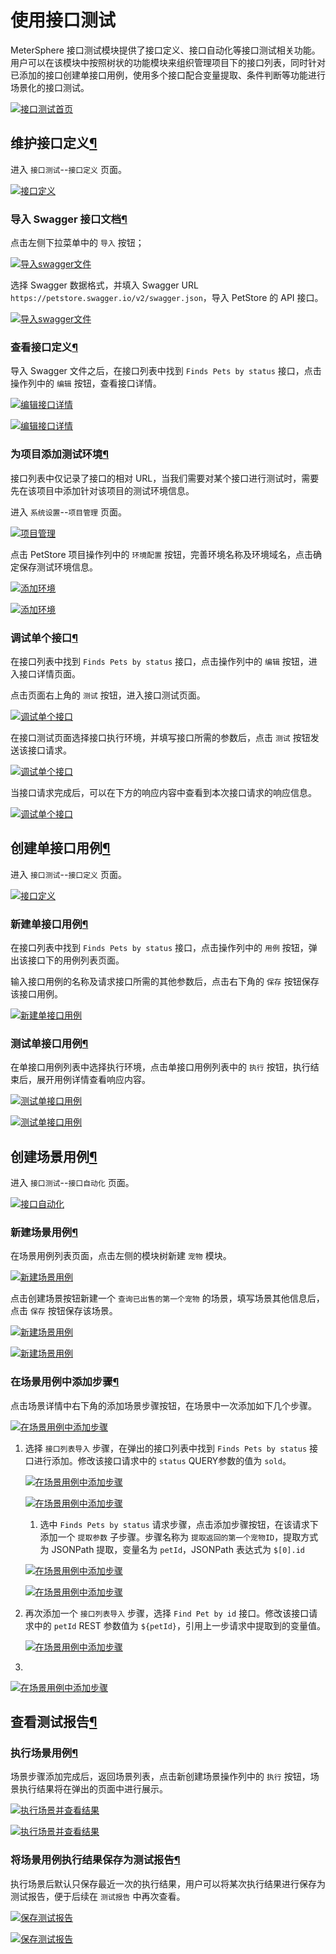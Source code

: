 # 使用接口测试

MeterSphere 接口测试模块提供了接口定义、接口自动化等接口测试相关功能。 用户可以在该模块中按照树状的功能模块来组织管理项目下的接口列表，同时针对已添加的接口创建单接口用例，使用多个接口配合变量提取、条件判断等功能进行场景化的接口测试。

[![接口测试首页](https://metersphere.io/docs/img/api/%E6%8E%A5%E5%8F%A3%E6%B5%8B%E8%AF%95%E9%A6%96%E9%A1%B5.png)](https://metersphere.io/docs/img/api/接口测试首页.png)



## 维护接口定义[¶](https://metersphere.io/docs/quick_start/api_test/#_1)

进入 `接口测试`--`接口定义` 页面。

[![接口定义](https://metersphere.io/docs/img/api/%E6%8E%A5%E5%8F%A3%E5%AE%9A%E4%B9%89.png)](https://metersphere.io/docs/img/api/接口定义.png)



### 导入 Swagger 接口文档[¶](https://metersphere.io/docs/quick_start/api_test/#swagger)

点击左侧下拉菜单中的 `导入` 按钮；

[![导入swagger文件](https://metersphere.io/docs/img/api/%E5%AF%BC%E5%85%A5swagger%E6%96%87%E4%BB%B61.png)](https://metersphere.io/docs/img/api/导入swagger文件1.png)



选择 Swagger 数据格式，并填入 Swagger URL `https://petstore.swagger.io/v2/swagger.json`，导入 PetStore 的 API 接口。



[![导入swagger文件](https://metersphere.io/docs/img/api/%E5%AF%BC%E5%85%A5swagger%E6%96%87%E4%BB%B62.png)](https://metersphere.io/docs/img/api/导入swagger文件2.png)



### 查看接口定义[¶](https://metersphere.io/docs/quick_start/api_test/#_2)

导入 Swagger 文件之后，在接口列表中找到 `Finds Pets by status` 接口，点击操作列中的 `编辑` 按钮，查看接口详情。

[![编辑接口详情](https://metersphere.io/docs/img/api/%E7%BC%96%E8%BE%91%E6%8E%A5%E5%8F%A3%E8%AF%A6%E6%83%851.png)](https://metersphere.io/docs/img/api/编辑接口详情1.png)





[![编辑接口详情](https://metersphere.io/docs/img/api/%E7%BC%96%E8%BE%91%E6%8E%A5%E5%8F%A3%E8%AF%A6%E6%83%852.png)](https://metersphere.io/docs/img/api/编辑接口详情2.png)



### 为项目添加测试环境[¶](https://metersphere.io/docs/quick_start/api_test/#_3)

接口列表中仅记录了接口的相对 URL，当我们需要对某个接口进行测试时，需要先在该项目中添加针对该项目的测试环境信息。

进入 `系统设置`--`项目管理` 页面。

[![项目管理](https://metersphere.io/docs/img/system_management/%E9%A1%B9%E7%9B%AE%E7%AE%A1%E7%90%86.png)](https://metersphere.io/docs/img/system_management/项目管理.png)



点击 PetStore 项目操作列中的 `环境配置` 按钮，完善环境名称及环境域名，点击确定保存测试环境信息。

[![添加环境](https://metersphere.io/docs/img/system_management/%E6%B7%BB%E5%8A%A0%E7%8E%AF%E5%A2%831.png)](https://metersphere.io/docs/img/system_management/添加环境1.png)





[![添加环境](https://metersphere.io/docs/img/system_management/%E6%B7%BB%E5%8A%A0%E7%8E%AF%E5%A2%832.png)](https://metersphere.io/docs/img/system_management/添加环境2.png)



### 调试单个接口[¶](https://metersphere.io/docs/quick_start/api_test/#_4)

在接口列表中找到 `Finds Pets by status` 接口，点击操作列中的 `编辑` 按钮，进入接口详情页面。

点击页面右上角的 `测试` 按钮，进入接口测试页面。



[![调试单个接口](https://metersphere.io/docs/img/api/%E8%B0%83%E8%AF%95%E5%8D%95%E4%B8%AA%E6%8E%A5%E5%8F%A31.png)](https://metersphere.io/docs/img/api/调试单个接口1.png)



在接口测试页面选择接口执行环境，并填写接口所需的参数后，点击 `测试` 按钮发送该接口请求。



[![调试单个接口](https://metersphere.io/docs/img/api/%E8%B0%83%E8%AF%95%E5%8D%95%E4%B8%AA%E6%8E%A5%E5%8F%A32.png)](https://metersphere.io/docs/img/api/调试单个接口2.png)



当接口请求完成后，可以在下方的响应内容中查看到本次接口请求的响应信息。

[![调试单个接口](https://metersphere.io/docs/img/api/%E8%B0%83%E8%AF%95%E5%8D%95%E4%B8%AA%E6%8E%A5%E5%8F%A33.png)](https://metersphere.io/docs/img/api/调试单个接口3.png)



## 创建单接口用例[¶](https://metersphere.io/docs/quick_start/api_test/#_5)

进入 `接口测试`--`接口定义` 页面。

[![接口定义](https://metersphere.io/docs/img/api/%E6%8E%A5%E5%8F%A3%E5%AE%9A%E4%B9%89.png)](https://metersphere.io/docs/img/api/接口定义.png)



### 新建单接口用例[¶](https://metersphere.io/docs/quick_start/api_test/#_6)

在接口列表中找到 `Finds Pets by status` 接口，点击操作列中的 `用例` 按钮，弹出该接口下的用例列表页面。

输入接口用例的名称及请求接口所需的其他参数后，点击右下角的 `保存` 按钮保存该接口用例。

[![新建单接口用例](https://metersphere.io/docs/img/api/%E6%96%B0%E5%BB%BA%E5%8D%95%E6%8E%A5%E5%8F%A3%E7%94%A8%E4%BE%8B.png)](https://metersphere.io/docs/img/api/新建单接口用例.png)



### 测试单接口用例[¶](https://metersphere.io/docs/quick_start/api_test/#_7)

在单接口用例列表中选择执行环境，点击单接口用例列表中的 `执行` 按钮，执行结束后，展开用例详情查看响应内容。

[![测试单接口用例](https://metersphere.io/docs/img/api/%E6%B5%8B%E8%AF%95%E5%8D%95%E6%8E%A5%E5%8F%A3%E7%94%A8%E4%BE%8B1.png)](https://metersphere.io/docs/img/api/测试单接口用例1.png)





[![测试单接口用例](https://metersphere.io/docs/img/api/%E6%B5%8B%E8%AF%95%E5%8D%95%E6%8E%A5%E5%8F%A3%E7%94%A8%E4%BE%8B2.png)](https://metersphere.io/docs/img/api/测试单接口用例2.png)



## 创建场景用例[¶](https://metersphere.io/docs/quick_start/api_test/#_8)

进入 `接口测试`--`接口自动化` 页面。

[![接口自动化](https://metersphere.io/docs/img/api/%E6%8E%A5%E5%8F%A3%E8%87%AA%E5%8A%A8%E5%8C%96.png)](https://metersphere.io/docs/img/api/接口自动化.png)



### 新建场景用例[¶](https://metersphere.io/docs/quick_start/api_test/#_9)

在场景用例列表页面，点击左侧的模块树新建 `宠物` 模块。



[![新建场景用例](https://metersphere.io/docs/img/api/%E6%96%B0%E5%BB%BA%E5%9C%BA%E6%99%AF%E7%94%A8%E4%BE%8B1.png)](https://metersphere.io/docs/img/api/新建场景用例1.png)



点击创建场景按钮新建一个 `查询已出售的第一个宠物` 的场景，填写场景其他信息后，点击 `保存` 按钮保存该场景。

[![新建场景用例](https://metersphere.io/docs/img/api/%E6%96%B0%E5%BB%BA%E5%9C%BA%E6%99%AF%E7%94%A8%E4%BE%8B2.png)](https://metersphere.io/docs/img/api/新建场景用例2.png)





[![新建场景用例](https://metersphere.io/docs/img/api/%E6%96%B0%E5%BB%BA%E5%9C%BA%E6%99%AF%E7%94%A8%E4%BE%8B3.png)](https://metersphere.io/docs/img/api/新建场景用例3.png)



### 在场景用例中添加步骤[¶](https://metersphere.io/docs/quick_start/api_test/#_10)

点击场景详情中右下角的添加场景步骤按钮，在场景中一次添加如下几个步骤。



[![在场景用例中添加步骤](https://metersphere.io/docs/img/api/%E5%9C%A8%E5%9C%BA%E6%99%AF%E7%94%A8%E4%BE%8B%E4%B8%AD%E6%B7%BB%E5%8A%A0%E6%AD%A5%E9%AA%A41.png)](https://metersphere.io/docs/img/api/在场景用例中添加步骤1.png)



1. 选择 `接口列表导入` 步骤，在弹出的接口列表中找到 `Finds Pets by status` 接口进行添加。修改该接口请求中的 `status` QUERY参数的值为 `sold`。

   

   [![在场景用例中添加步骤](https://metersphere.io/docs/img/api/%E5%9C%A8%E5%9C%BA%E6%99%AF%E7%94%A8%E4%BE%8B%E4%B8%AD%E6%B7%BB%E5%8A%A0%E6%AD%A5%E9%AA%A42.png)](https://metersphere.io/docs/img/api/在场景用例中添加步骤2.png)

   

   

   [![在场景用例中添加步骤](https://metersphere.io/docs/img/api/%E5%9C%A8%E5%9C%BA%E6%99%AF%E7%94%A8%E4%BE%8B%E4%B8%AD%E6%B7%BB%E5%8A%A0%E6%AD%A5%E9%AA%A43.png)](https://metersphere.io/docs/img/api/在场景用例中添加步骤3.png)

   

   1. 选中 `Finds Pets by status` 请求步骤，点击添加步骤按钮，在该请求下添加一个 `提取参数` 子步骤。步骤名称为 `提取返回的第一个宠物ID`，提取方式为 JSONPath 提取，变量名为 `petId`，JSONPath 表达式为 `$[0].id`

   

   [![在场景用例中添加步骤](https://metersphere.io/docs/img/api/%E5%9C%A8%E5%9C%BA%E6%99%AF%E7%94%A8%E4%BE%8B%E4%B8%AD%E6%B7%BB%E5%8A%A0%E6%AD%A5%E9%AA%A44.png)](https://metersphere.io/docs/img/api/在场景用例中添加步骤4.png)

   

   

   [![在场景用例中添加步骤](https://metersphere.io/docs/img/api/%E5%9C%A8%E5%9C%BA%E6%99%AF%E7%94%A8%E4%BE%8B%E4%B8%AD%E6%B7%BB%E5%8A%A0%E6%AD%A5%E9%AA%A45.png)](https://metersphere.io/docs/img/api/在场景用例中添加步骤5.png)

   

2. 再次添加一个 `接口列表导入` 步骤，选择 `Find Pet by id` 接口。修改该接口请求中的 `petId` REST 参数值为 `${petId}`，引用上一步请求中提取到的变量值。

   [![在场景用例中添加步骤](https://metersphere.io/docs/img/api/%E5%9C%A8%E5%9C%BA%E6%99%AF%E7%94%A8%E4%BE%8B%E4%B8%AD%E6%B7%BB%E5%8A%A0%E6%AD%A5%E9%AA%A46.png)](https://metersphere.io/docs/img/api/在场景用例中添加步骤6.png)

   

3. 

   [![在场景用例中添加步骤](https://metersphere.io/docs/img/api/%E5%9C%A8%E5%9C%BA%E6%99%AF%E7%94%A8%E4%BE%8B%E4%B8%AD%E6%B7%BB%E5%8A%A0%E6%AD%A5%E9%AA%A47.png)](https://metersphere.io/docs/img/api/在场景用例中添加步骤7.png)

   

## 查看测试报告[¶](https://metersphere.io/docs/quick_start/api_test/#_11)

### 执行场景用例[¶](https://metersphere.io/docs/quick_start/api_test/#_12)

场景步骤添加完成后，返回场景列表，点击新创建场景操作列中的 `执行` 按钮，场景执行结果将在弹出的页面中进行展示。

[![执行场景并查看结果](https://metersphere.io/docs/img/api/%E6%89%A7%E8%A1%8C%E5%9C%BA%E6%99%AF%E5%B9%B6%E6%9F%A5%E7%9C%8B%E7%BB%93%E6%9E%9C1.png)](https://metersphere.io/docs/img/api/执行场景并查看结果1.png)





[![执行场景并查看结果](https://metersphere.io/docs/img/api/%E6%89%A7%E8%A1%8C%E5%9C%BA%E6%99%AF%E5%B9%B6%E6%9F%A5%E7%9C%8B%E7%BB%93%E6%9E%9C2.png)](https://metersphere.io/docs/img/api/执行场景并查看结果2.png)



### 将场景用例执行结果保存为测试报告[¶](https://metersphere.io/docs/quick_start/api_test/#_13)

执行场景后默认只保存最近一次的执行结果，用户可以将某次执行结果进行保存为测试报告，便于后续在 `测试报告` 中再次查看。

[![保存测试报告](https://metersphere.io/docs/img/api/%E4%BF%9D%E5%AD%98%E6%B5%8B%E8%AF%95%E6%8A%A5%E5%91%8A1.png)](https://metersphere.io/docs/img/api/保存测试报告1.png)





[![保存测试报告](https://metersphere.io/docs/img/api/%E4%BF%9D%E5%AD%98%E6%B5%8B%E8%AF%95%E6%8A%A5%E5%91%8A2.png)](https://metersphere.io/docs/img/api/保存测试报告2.png)